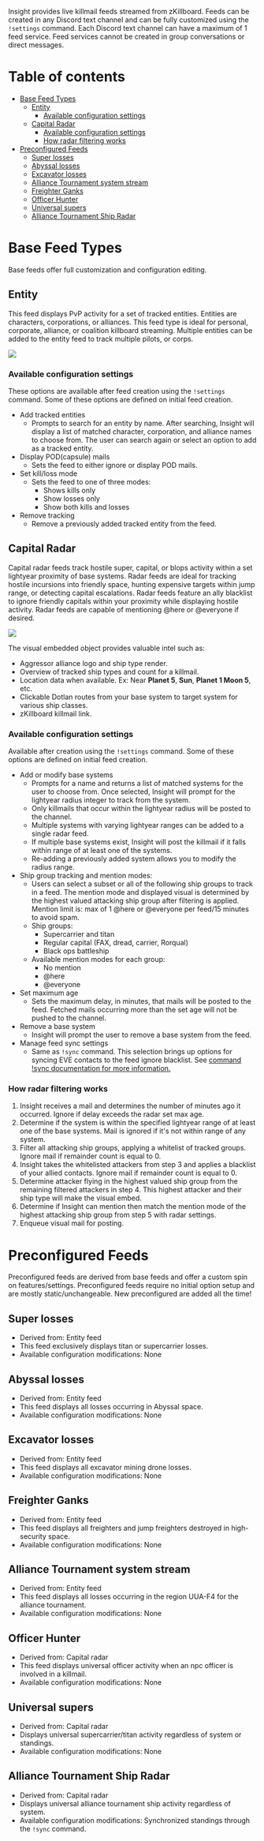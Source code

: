 Insight provides live killmail feeds streamed from zKillboard. Feeds can be created in any Discord text channel and can be fully customized using the ```!settings``` command. Each Discord text channel can have a maximum of 1 feed service. Feed services cannot be created in group conversations or direct messages.

# Table of contents
- [Base Feed Types](#base-feed-types)
  * [Entity](#entity)
    + [Available configuration settings](#available-configuration-settings)
  * [Capital Radar](#capital-radar)
    + [Available configuration settings](#available-configuration-settings-1)
    + [How radar filtering works](#how-radar-filtering-works)
- [Preconfigured Feeds](#preconfigured-feeds)
  * [Super losses](#super-losses)
  * [Abyssal losses](#abyssal-losses)
  * [Excavator losses](#excavator-losses)
  * [Alliance Tournament system stream](#alliance-tournament-system-stream)
  * [Freighter Ganks](#freighter-ganks)
  * [Officer Hunter](#officer-hunter)
  * [Universal supers](#universal-supers)
  * [Alliance Tournament Ship Radar](#alliance-tournament-ship-radar)
# Base Feed Types
Base feeds offer full customization and configuration editing.
## Entity 
This feed displays PvP activity for a set of tracked entities. Entities are characters, corporations, or alliances. This feed type is ideal for personal, corporate, alliance, or coalition killboard streaming. Multiple entities can be added to the entity feed to track multiple pilots, or corps.

![](https://raw.githubusercontent.com/Nathan-LS/Insight/dev/docs/images/entity_k.png)

### Available configuration settings
These options are available after feed creation using the ```!settings``` command. Some of these options are defined on initial feed creation.
* Add tracked entities
     * Prompts to search for an entity by name. After searching, Insight will display a list of matched character, corporation, and alliance names to choose from. The user can search again or select an option to add as a tracked entity.
* Display POD(capsule) mails
     * Sets the feed to either ignore or display POD mails.
* Set kill/loss mode
     * Sets the feed to one of three modes:
          * Shows kills only
          * Show losses only 
          * Show both kills and losses
* Remove tracking
     * Remove a previously added tracked entity from the feed.
## Capital Radar 
Capital radar feeds track hostile super, capital, or blops activity within a set lightyear proximity of base systems. Radar feeds are ideal for tracking hostile incursions into friendly space, hunting expensive targets within jump range, or detecting capital escalations. Radar feeds feature an ally blacklist to ignore friendly capitals within your proximity while displaying hostile activity. Radar feeds are capable of mentioning @here or @everyone if desired.

![](https://raw.githubusercontent.com/Nathan-LS/Insight/dev/docs/images/radar_recent.png)

The visual embedded object provides valuable intel such as:
* Aggressor alliance logo and ship type render.
* Overview of tracked ship types and count for a killmail.
* Location data when available. Ex: Near **Planet 5**, **Sun**, **Planet 1 Moon 5**, etc.
* Clickable Dotlan routes from your base system to target system for various ship classes. 
* zKillboard killmail link.

### Available configuration settings
Available after creation using the ```!settings``` command. Some of these options are defined on initial feed creation.
* Add or modify base systems
     * Prompts for a name and returns a list of matched systems for the user to choose from. Once selected, Insight will prompt for the lightyear radius integer to track from the system. 
     * Only killmails that occur within the lightyear radius will be posted to the channel.  
     * Multiple systems with varying lightyear ranges can be added to a single radar feed.
     * If multiple base systems exist, Insight will post the killmail if it falls within range of at least one of the systems.
     * Re-adding a previously added system allows you to modify the radius range.
* Ship group tracking and mention modes:
     * Users can select a subset or all of the following ship groups to track in a feed. The mention mode and displayed visual is determined by the highest valued attacking ship group after filtering is applied. Mention limit is: max of 1 @here or @everyone per feed/15 minutes to avoid spam.
     * Ship groups:
          * Supercarrier and titan
          * Regular capital (FAX, dread, carrier, Rorqual)
          * Black ops battleship
     * Available mention modes for each group:
          * No mention
          * @here
          * @everyone 
* Set maximum age
     * Sets the maximum delay, in minutes, that mails will be posted to the feed. Fetched mails occurring more than the set age will not be pushed to the channel. 
* Remove a base system
     * Insight will prompt the user to remove a base system from the feed.
* Manage feed sync settings
     * Same as ```!sync``` command. This selection brings up options for syncing EVE contacts to the feed ignore blacklist. See [command !sync documentation for more information.](https://wiki.eveinsight.net/user/commands#sync)

### How radar filtering works
1. Insight receives a mail and determines the number of minutes ago it occurred. Ignore if delay exceeds the radar set max age.
2. Determine if the system is within the specified lightyear range of at least one of the base systems. Mail is ignored if it's not within range of any system.
3. Filter all attacking ship groups, applying a whitelist of tracked groups. Ignore mail if remainder count is equal to 0.
4. Insight takes the whitelisted attackers from step 3 and applies a blacklist of your allied contacts. Ignore mail if remainder count is equal to 0.
5. Determine attacker flying in the highest valued ship group from the remaining filtered attackers in step 4. This highest attacker and their ship type will make the visual embed.
6. Determine if Insight can mention then match the mention mode of the highest attacking ship group from step 5 with radar settings.
7. Enqueue visual mail for posting.

# Preconfigured Feeds
Preconfigured feeds are derived from base feeds and offer a custom spin on features/settings. Preconfigured feeds require no initial option setup and are mostly static/unchangeable. New preconfigured are added all the time!
## Super losses
* Derived from: Entity feed
* This feed exclusively displays titan or supercarrier losses.
* Available configuration modifications: None
## Abyssal losses
* Derived from: Entity feed
* This feed displays all losses occurring in Abyssal space.
* Available configuration modifications: None
## Excavator losses 
* Derived from: Entity feed
* This feed displays all excavator mining drone losses.
* Available configuration modifications: None
## Freighter Ganks
* Derived from: Entity feed
* This feed displays all freighters and jump freighters destroyed in high-security space.
* Available configuration modifications: None
## Alliance Tournament system stream 
* Derived from: Entity feed
* This feed displays all losses occurring in the region UUA-F4 for the alliance tournament.
* Available configuration modifications: None
## Officer Hunter
* Derived from: Capital radar
* This feed displays universal officer activity when an npc officer is involved in a killmail.
* Available configuration modifications: None
## Universal supers
* Derived from: Capital radar
* Displays universal supercarrier/titan activity regardless of system or standings.
* Available configuration modifications: None
## Alliance Tournament Ship Radar
* Derived from: Capital radar
* Displays universal alliance tournament ship activity regardless of system.
* Available configuration modifications: Synchronized standings through the ```!sync``` command.